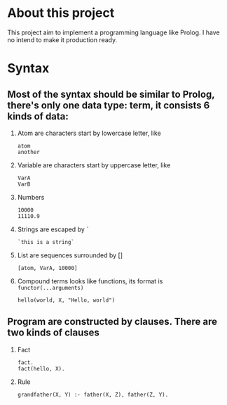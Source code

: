 # About this project

This project aim to implement a programming language like Prolog. I have no intend to make it production ready.

# Syntax

## Most of the syntax should be similar to Prolog, there's only one data type: term, it consists 6 kinds of data:

1. Atom are characters start by lowercase letter, like

    ```
    atom
    another
    ```

2. Variable are characters start by uppercase letter, like

    ```
    VarA
    VarB
    ```

3. Numbers

    ```
    10000
    11110.9
    ```

4. Strings are escaped by *`*

    ```
    `this is a string`
    ```

5. List are sequences surrounded by []

    ```
    [atom, VarA, 10000]
    ```

6. Compound terms looks like functions, its format is `functor(...arguments)`

    ```
    hello(world, X, "Hello, world")
    ```

## Program are constructed by clauses. There are two kinds of clauses

1. Fact

    ```
    fact.
    fact(hello, X).
    ```

2. Rule

    ```
    grandfather(X, Y) :- father(X, Z), father(Z, Y).
    ```
